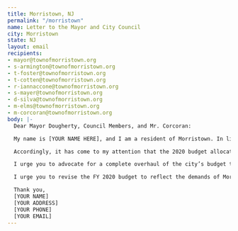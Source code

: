 ```yaml
---
title: Morristown, NJ
permalink: "/morristown"
name: Letter to the Mayor and City Council
city: Morristown
state: NJ
layout: email
recipients:
- mayor@townofmorristown.org
- s-armington@townofmorristown.org
- t-foster@townofmorristown.org
- t-cotten@townofmorristown.org
- r-iannaccone@townofmorristown.org
- s-mayer@townofmorristown.org
- d-silva@townofmorristown.org
- m-elms@townofmorristown.org
- m-corcoran@townofmorristown.org
body: |-
  Dear Mayor Dougherty, Council Members, and Mr. Corcoran:

  My name is [YOUR NAME HERE], and I am a resident of Morristown. In light of the urgent movement for Black lives happening across our nation and a unified call for justice reform, I am writing to urge you to advocate for a meaningful reallocation of the city's expenditures away from policing and towards social programs and resources that support housing, jobs, education, health care, child care, and other critical community needs.

  Accordingly, it has come to my attention that the 2020 budget allocated $7,285,252.04 to the police, an increase from 2019, outshining the city's other appropriations. For example, the allocation for the public health department does not even reach $200,000. This is egregious, particularly in light of the global pandemic. The policing budget is more than 35 times the entire budget for public health. New Jersey has been one of the hardest-hit states in the country, and while we open up more and more and expect people to come to Morristown for the bars, food, trails, etc., how can we justify this egregious disparity in funding?

  I urge you to advocate for a complete overhaul of the city’s budget that directs significant funding away from policing. All over the country, American citizens are calling for budgets that truly represent the people’s needs. In a global pandemic, it is all the more critical to invest funds in areas like health, youth services, and other social programs. Mr. Corcoran outlined that the police responded to approximately 45,000 calls. There is no reason that armed police officers are needed for the vast majority of these calls. These can be done by other trained professionals. There are models for this being developed throughout the country as we speak.

  I urge you to revise the FY 2020 budget to reflect the demands of Morristown's residents--ideally with the participation of those residents in the budget creation--and show that Morristown is committed to a vision of true public safety and eliminates harm for everyone.

  Thank you,
  [YOUR NAME]
  [YOUR ADDRESS]
  [YOUR PHONE]
  [YOUR EMAIL]
---
```


